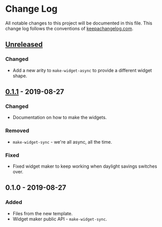# Change Log
All notable changes to this project will be documented in this file. This change log follows the conventions of [keepachangelog.com](http://keepachangelog.com/).

## [Unreleased]
### Changed
- Add a new arity to `make-widget-async` to provide a different widget shape.

## [0.1.1] - 2019-08-27
### Changed
- Documentation on how to make the widgets.

### Removed
- `make-widget-sync` - we're all async, all the time.

### Fixed
- Fixed widget maker to keep working when daylight savings switches over.

## 0.1.0 - 2019-08-27
### Added
- Files from the new template.
- Widget maker public API - `make-widget-sync`.

[Unreleased]: https://github.com/your-name/props/compare/0.1.1...HEAD
[0.1.1]: https://github.com/your-name/props/compare/0.1.0...0.1.1
